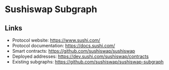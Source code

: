 # Sushiswap Subgraph

## Links

- Protocol website: https://www.sushi.com/
- Protocol documentation:  https://docs.sushi.com/
- Smart contracts: https://github.com/sushiswap/sushiswap
- Deployed addresses: https://dev.sushi.com/sushiswap/contracts
- Existing subgraphs: https://github.com/sushiswap/sushiswap-subgraph
